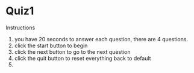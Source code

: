 # Quiz1


Instructions
1. you have 20 seconds to answer each question, there are 4 questions.
2. click the start button to begin
3. click the next button to go to the next question
4. click the quit button to reset everything back to default
5.  